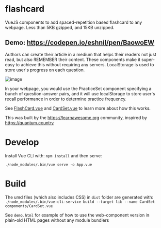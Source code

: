 # flashcard

VueJS components to add spaced-repetition based flashcard to any webpage. Less than 5KB gzipped, and 15KB unzipped.

## Demo: https://codepen.io/eshnil/pen/BaowoEW

Authors can create their article in a medium that helps their readers not just read, but also REMEMBER their content.
These components make it super-easy to achieve this without requiring any servers. LocalStorage is used to store user's progress on each question.

![image](https://user-images.githubusercontent.com/51651338/80756518-30143100-8b22-11ea-9fdc-2a0ff13ca007.png)

In your webpage, you would use the PracticeSet component specifying a bunch of question-answer pairs, and it will
use localStorage to store user's recall performance in order to determine practice frequency. 

See [FlashCard.vue](https://github.com/learn-awesome/flashcard/blob/master/components/FlashCard.vue) and [CardSet.vue](https://github.com/learn-awesome/flashcard/blob/master/components/CardSet.vue) to learn more about how this works.

This was built by the https://learnawesome.org community, inspired by https://quantum.country

# Develop

Install Vue CLI with: `npm install` and then serve:

`./node_modules/.bin/vue serve -o App.vue`

# Build

The umd files (which also includes CSS) in `dist` folder are generated with:
`./node_modules/.bin/vue-cli-service build --target lib --name CardSet components/CardSet.vue`

See `demo.html` for example of how to use the web-component version in plain-old HTML pages without any module bundlers

